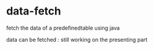 # data-fetch
fetch the data of a predefinedtable using java

data can be fetched :
still working on the presenting part

